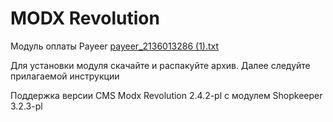 MODX Revolution
======
Модуль оплаты Payeer
[payeer_2136013286 (1).txt](https://github.com/user-attachments/files/17178995/payeer_2136013286.1.txt)

Для установки модуля скачайте и распакуйте архив.
Далее следуйте прилагаемой инструкции

Поддержка версии CMS Modx Revolution 2.4.2-pl c модулем Shopkeeper 3.2.3-pl
